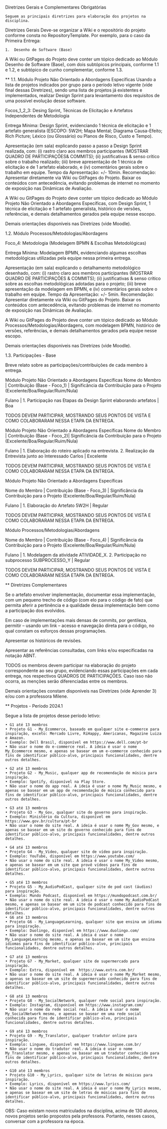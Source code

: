 Diretrizes Gerais e Complementares Obrigatórias

	Seguem as principais diretrizes para elaboração dos projetos na disciplina.

Diretrizes Gerais
Deve-se organizar a Wiki e o repositório do projeto conforme consta no RepositoryTemplate. Por exemplo, para o caso da Primeira Entrega:

    1.  Desenho de Software (Base)
A Wiki ou GitPages do Projeto deve conter um tópico dedicado ao Módulo Desenho de Software (Base), com dois subtópicos principais, conforme 1.1 e 1.2, e subtópico de cunho complementar, conforme 1.3.

** 1.1. Módulo Projeto Não Orientado a Abordagens Específicas
Usando a lista de projetos indicados por grupo para o período letivo vigente (vide final dessas Diretrizes), sendo uma lista de projetos já existentes e implementados, realizar Design Sprint para levantamento dos requisitos de uma possível evolução desse software.

Focos_1_2_3: Desing Sprint, Técnicas de Elicitação e Artefatos Independentes de Metodologia

Entrega Mínima: Design Sprint, evidenciando 1 técnica de elicitação e 1 artefato generalista (ESCOPO: 5W2H; Mapa Mental; Diagrama Causa-Efeito; Rich Picture; Léxico (ou Glossário) ou Planos de Risco, Custo e Tempo).

Apresentação (em sala) explicando passo a passo a Design Sprint realizada, com: (i) rastro claro aos membros participantes (MOSTRAR QUADRO DE PARTICIPAÇÕES& COMMITS); (ii) justificativas & senso crítico sobre o trabalho realizado; (iii) breve apresentação de 1 técnica de elicitação e de 1 artefato elaborado, e (iv) comentários gerais sobre o trabalho em equipe. Tempo da Apresentação: +/- 10min. Recomendação: Apresentar diretamente via Wiki ou GitPages do Projeto. Baixar os conteúdos com antecedência, evitando problemas de internet no momento de exposição nas Dinâmicas de Avaliação.

A Wiki ou GitPages do Projeto deve conter um tópico dedicado ao Módulo Projeto Não Orientado a Abordagens Específicas, com Design Sprint, 1 técnica de elicitação e 1 artefato generalista, histórico de versões, referências, e demais detalhamentos gerados pela equipe nesse escopo.

Demais orientações disponíveis nas Diretrizes (vide Moodle).


1.2. Módulo Processos/Metodologias/Abordagens

Foco_4: Metodologia (Modelagem BPMN & Escolhas Metodológicas)

Entrega Mínima: Modelagem BPMN, evidenciando algumas escolhas metodológicas utilizadas pela equipe nessa primeira entrega.

Apresentação (em sala) explicando o detalhamento metodológico desenhado, com: (i) rastro claro aos membros participantes (MOSTRAR QUADRO DE PARTICIPAÇÕES & COMMITS); (ii) justificativas & senso crítico sobre as escolhas metodológicas adotadas para o projeto; (iii) breve apresentação da modelagem em BPMN, e (iv) comentários gerais sobre o trabalho em equipe. Tempo da Apresentação: +/- 5min. Recomendação: Apresentar diretamente via Wiki ou GitPages do Projeto. Baixar os conteúdos com antecedência, evitando problemas de internet no momento de exposição nas Dinâmicas de Avaliação.

A Wiki ou GitPages do Projeto deve conter um tópico dedicado ao Módulo Processos/Metodologias/Abordagens, com modelagem BPMN, histórico de versões, referências, e demais detalhamentos gerados pela equipe nesse escopo.

Demais orientações disponíveis nas Diretrizes (vide Moodle).


1.3. Participações - Base

Breve relato sobre as participações/contribuições de cada membro à entrega.

Módulo Projeto Não Orientado a Abordagens Específicas
Nome do Membro | Contribuição (Base - Foco_1) | Significância da Contribuição para o Projeto (Excelente/Boa/Regular/Ruim/Nula)

Fulano | 1. Participação nas Etapas da Design Sprint elaborando artefatos | Boa

TODOS DEVEM PARTICIPAR, MOSTRANDO SEUS PONTOS DE VISTA E COMO COLABORARAM NESSA ETAPA DA ENTREGA.


Módulo Projeto Não Orientado a Abordagens Específicas
Nome do Membro | Contribuição (Base - Foco_2)| Significância da Contribuição para o Projeto (Excelente/Boa/Regular/Ruim/Nula)

Fulano | 1. Elaboração do roteiro aplicado na entrevista. 2. Realização da Entrevista junto ao Interessado Carlos |
Excelente

TODOS DEVEM PARTICIPAR, MOSTRANDO SEUS PONTOS DE VISTA E COMO COLABORARAM NESSA ETAPA DA ENTREGA.


Módulo Projeto Não Orientado a Abordagens Específicas

Nome do Membro | Contribuição (Base - Foco_3) | Significância da Contribuição para o Projeto (Excelente/Boa/Regular/Ruim/Nula)

Fulano | 1. Elaboração do Artefato 5W2H | Regular

TODOS DEVEM PARTICIPAR, MOSTRANDO SEUS PONTOS DE VISTA E COMO COLABORARAM NESSA ETAPA DA ENTREGA.


Módulo Processos/Metodologias/Abordagens

Nome do Membro | Contribuição (Base - Foco_4) | Significância da Contribuição para o Projeto (Excelente/Boa/Regular/Ruim/Nula)

Fulano | 1. Modelagem da atividade ATIVIDADE_X. 2. Participação no subprocesso SUBPROCESSO_Y | Regular

TODOS DEVEM PARTICIPAR, MOSTRANDO SEUS PONTOS DE VISTA E COMO COLABORARAM NESSA ETAPA DA ENTREGA.

** Diretrizes Complementares

Se o artefato envolver implementação, documentar essa implementação, com um pequeno trecho de código (com elo para o código de fato) que permita aferir a pertinência e a qualidade dessa implementação bem como a participação dos evolvidos.

Em caso de implementações mais densas de commits, por gentileza, permitir – usando um link – acesso e navegação direta para o código, no qual constam os esforços dessas programações.

Apresentar os históricos de revisões.

Apresentar as referências consultadas, com links e/ou especificadas na notação ABNT.

TODOS os membros devem participar na elaboração do projeto correspondente ao seu grupo, evidenciando essas participações em cada entrega, nos respectivos QUADROS DE PARTICIPAÇÕES. Caso isso não ocorra, as menções serão diferenciadas entre os membros.

Demais orientações constam disponíveis nas Diretrizes (vide Aprender 3) e/ou com a professora Milene.


** Projetos - Período   2024.1

Segue a lista de projetos desse período letivo:

    • G1 até 13 membros
    • Projeto G1 - My_Ecommerce, baseado em qualquer site e-commerce para inspiração, exceto: Mercado Livre, RiHappy, Americanas, Magazine Luiza e Amazon.
    • Exemplo: Dell Brasil, disponível em https://www.dell.com/pt-br 
    • Não usar o nome do e-commerce real. A ideia é usar o nome My_Ecommerce mesmo, e apenas se basear em um e-commerce conhecido para fins de identificar público-alvo, principais funcionalidades, dentre outros detalhes.

    • G2 até 13 membros
    • Projeto G2 - My_Music, qualquer app de recomendação de música para inspiração.
    • Exemplo: Spotify, disponível na Play Store.
    • Não usar o nome do app real. A ideia é usar o nome My_Music mesmo, e apenas se basear em um app de recomendação de música conhecido para fins de identificar público-alvo, principais funcionalidades, dentre outros detalhes.

    • G3 até 13 membros
    • Projeto G3 - My_Gov, qualquer site do governo para inspiração.
    • Exemplo: Ministério da Cultura, disponível em https://www.gov.br/cultura/pt-br
    • Não usar o nome do site real. A ideia é usar o nome My_Gov mesmo, e apenas se basear em um site do governo conhecido para fins de identificar público-alvo, principais funcionalidades, dentre outros detalhes.

    • G4 até 13 membros
    • Projeto G4 - My_Video, qualquer site de vídeo para inspiração.
    • Exemplo: YouTube, disponível em https://www.youtube.com/ 
    • Não usar o nome do site real. A ideia é usar o nome My_Video mesmo, e apenas se basear em um site que provê vídeos para fins de identificar público-alvo, principais funcionalidades, dentre outros detalhes.

    • G5 até 13 membros
    • Projeto G5 - My_AudioPodCast, qualquer site de pod cast (áudios) para inspiração.
    • Exemplo: Mundo Podcast, disponível em https://mundopodcast.com.br/ 
    • Não usar o nome do site real. A ideia é usar o nome My_AudioPodCast mesmo, e apenas se basear em um site de podcast conhecido para fins de identificar público-alvo, principais funcionalidades, dentre outros detalhes.
    • G6 até 13 membros
    • Projeto G6 - My_LanguageLearning, qualquer site que ensina um idioma para inspiração.
    • Exemplo: Duolingo, disponível em https://www.duolingo.com/ 
    • Não usar o nome do site real. A ideia é usar o nome My_LanguageLearning mesmo, e apenas se basear em um site que ensina idiomas para fins de identificar público-alvo, principais funcionalidades, dentre outros detalhes.

    • G7 até 13 membros
    • Projeto G7 - My_Market, qualquer site de supermercado para inspiração.
    • Exemplo: Extra, disponível em  https://www.extra.com.br/ 
    • Não usar o nome do site real. A ideia é usar o nome My_Market mesmo, e apenas se basear em um site de supermercado conhecido para fins de identificar público-alvo, principais funcionalidades, dentre outros detalhes.

    • G8 até 13 membros
    • Projeto G8 - My_SocialNetwork, qualquer rede social para inspiração.
    • Exemplo: Instagram, disponível em https://www.instagram.com/ 
    • Não usar o nome da rede social real. A ideia é usar o nome My_SocialNetwork mesmo, e apenas se basear em uma rede social conhecida para fins de identificar público-alvo, principais funcionalidades, dentre outros detalhes.

    • G9 até 13 membros
    • Projeto G9 - My_Translator, qualquer tradutor online para inspiração.
    • Exemplo: Linguee, disponível em https://www.linguee.com.br/ 
    • Não usar o nome do tradutor real. A ideia é usar o nome My_Translator mesmo, e apenas se basear em um tradutor conhecido para fins de identificar público-alvo, principais funcionalidades, dentre outros detalhes.

    • G10 até 13 membros
    • Projeto G10 - My_Lyrics, qualquer site de letras de músicas para inspiração.
    • Exemplo: Lyrics, disponível em https://www.lyrics.com/ 
    • Não usar o nome do site real. A ideia é usar o nome My_Lyrics mesmo, e apenas se basear em um site de letras de músicas para fins de identificar público-alvo, principais funcionalidades, dentre outros detalhes.
    
OBS: Caso existam novos matriculados na disciplina, acima de 130 alunos, novos projetos serão propostos pela professora. Portanto, nesses casos, conversar com a professora na época.

